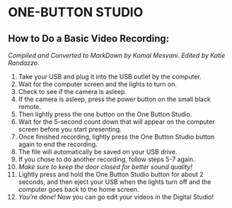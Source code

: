 # ONE-BUTTON STUDIO
## **How to Do a Basic Video Recording:**
*Compiled and Converted to MarkDown by Komal Mesvani. Edited by Katie Randazzo.*

1.	Take your USB and plug it into the USB outlet by the computer.
2.	Wait for the computer screen and the lights to turn on.
3.	Check to see if the camera is asleep. 
4.	If the camera is asleep, press the power button on the small black remote.
5.	Then lightly press the one button on the One Button Studio.
6.	Wait for the 5-second count down that will appear on the computer screen before you start presenting.
7.	Once finished recording, lightly press the One Button Studio button again to end the recording.
8.	The file will automatically be saved on your USB drive.
9.	If you chose to do another recording, follow steps 5-7 again.
10.	*Make sure to keep the door closed for better sound quality!*
11.	Lightly press and hold the One Button Studio button for about 2 seconds, and then eject your USB when the lights turn off and the computer goes back to the home screen.
12.	*You're done!* Now you can go edit your videos in the Digital Studio!

